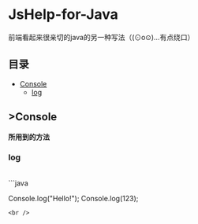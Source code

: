 # JsHelp-for-Java
前端看起来很亲切的java的另一种写法（(⊙o⊙)…有点绕口）
<br />
## 目录
* [Console](#console) 
  * [log](#log) 
  
## >Console 
**所用到的方法**
<br />
### log

<br />
```java

  Console.log("Hello!");
   Console.log(123);

```
<br />


